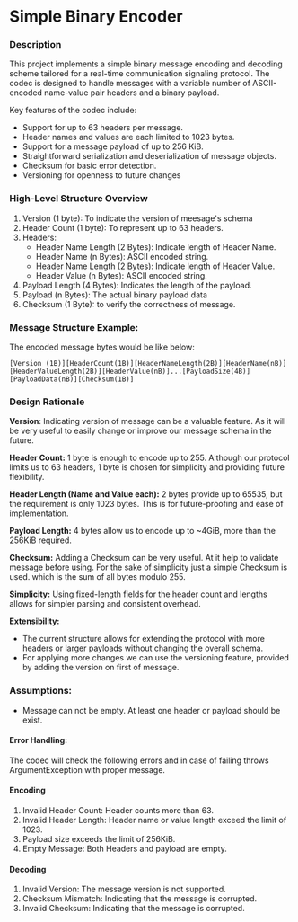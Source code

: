 # Simple Binary Encoder

### Description

This project implements a simple binary message encoding and decoding scheme tailored for a real-time communication signaling protocol. The codec is designed to handle messages with a variable number of ASCII-encoded name-value pair headers and a binary payload.

Key features of the codec include:

- Support for up to 63 headers per message.
- Header names and values are each limited to 1023 bytes.
- Support for a message payload of up to 256 KiB.
- Straightforward serialization and deserialization of message objects.
- Checksum for basic error detection.
- Versioning for openness to future changes

### High-Level Structure Overview

1. Version (1 byte): To indicate the version of meesage's schema
2. Header Count (1 byte): To represent up to 63 headers.
3. Headers:
   - Header Name Length (2 Bytes): Indicate length of Header Name.
   - Header Name (n Bytes): ASCII encoded string.
   - Header Name Length (2 Bytes): Indicate length of Header Value.
   - Header Value (n Bytes): ASCII encoded string.
4. Payload Length (4 Bytes): Indicates the length of the payload.
5. Payload (n Bytes): The actual binary payload data
6. Checksum (1 Byte): to verify the correctness of message.

### Message Structure Example:

The encoded message bytes would be like below:

    [Version (1B)][HeaderCount(1B)][HeaderNameLength(2B)][HeaderName(nB)][HeaderValueLength(2B)][HeaderValue(nB)]...[PayloadSize(4B)][PayloadData(nB)][Checksum(1B)]

### Design Rationale

<b>Version</b>:
Indicating version of message can be a valuable feature. As it will be very useful to easily change or improve our message schema in the future.

<b>Header Count:</b>
1 byte is enough to encode up to 255. Although our protocol limits us to 63 headers, 1 byte is chosen for simplicity and providing future flexibility.

<b>Header Length (Name and Value each):</b>
2 bytes provide up to 65535, but the requirement is only 1023 bytes. This is for future-proofing and ease of implementation.

<b>Payload Length:</b>
4 bytes allow us to encode up to ~4GiB, more than the 256KiB required.

<b>Checksum:</b>
Adding a Checksum can be very useful. At it help to validate message before using.
For the sake of simplicity just a simple Checksum is used. which is the sum of all bytes modulo 255.

<b>Simplicity:</b>
Using fixed-length fields for the header count and lengths allows for simpler parsing and consistent overhead.

<b>Extensibility:</b>

- The current structure allows for extending the protocol with more headers or larger payloads without changing the overall schema.
- For applying more changes we can use the versioning feature, provided by adding the version on first of message.

### Assumptions:

- Message can not be empty. At least one header or payload should be exist.

#### Error Handling:

The codec will check the following errors and in case of failing throws ArgumentException with proper message.

#### Encoding

1. Invalid Header Count: Header counts more than 63.
2. Invalid Header Length: Header name or value length exceed the limit of 1023.
3. Payload size exceeds the limit of 256KiB.
4. Empty Message: Both Headers and payload are empty.

#### Decoding

1. Invalid Version: The message version is not supported.
2. Checksum Mismatch: Indicating that the message is corrupted.
3. Invalid Checksum: Indicating that the message is corrupted.
